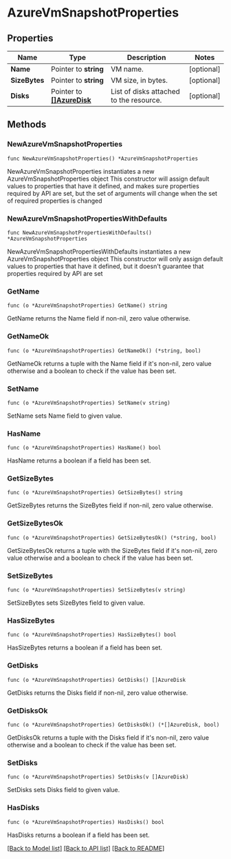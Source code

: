 # AzureVmSnapshotProperties

## Properties

Name | Type | Description | Notes
------------ | ------------- | ------------- | -------------
**Name** | Pointer to **string** | VM name. | [optional] 
**SizeBytes** | Pointer to **string** | VM size, in bytes. | [optional] 
**Disks** | Pointer to [**[]AzureDisk**](AzureDisk.md) | List of disks attached to the resource. | [optional] 

## Methods

### NewAzureVmSnapshotProperties

`func NewAzureVmSnapshotProperties() *AzureVmSnapshotProperties`

NewAzureVmSnapshotProperties instantiates a new AzureVmSnapshotProperties object
This constructor will assign default values to properties that have it defined,
and makes sure properties required by API are set, but the set of arguments
will change when the set of required properties is changed

### NewAzureVmSnapshotPropertiesWithDefaults

`func NewAzureVmSnapshotPropertiesWithDefaults() *AzureVmSnapshotProperties`

NewAzureVmSnapshotPropertiesWithDefaults instantiates a new AzureVmSnapshotProperties object
This constructor will only assign default values to properties that have it defined,
but it doesn't guarantee that properties required by API are set

### GetName

`func (o *AzureVmSnapshotProperties) GetName() string`

GetName returns the Name field if non-nil, zero value otherwise.

### GetNameOk

`func (o *AzureVmSnapshotProperties) GetNameOk() (*string, bool)`

GetNameOk returns a tuple with the Name field if it's non-nil, zero value otherwise
and a boolean to check if the value has been set.

### SetName

`func (o *AzureVmSnapshotProperties) SetName(v string)`

SetName sets Name field to given value.

### HasName

`func (o *AzureVmSnapshotProperties) HasName() bool`

HasName returns a boolean if a field has been set.

### GetSizeBytes

`func (o *AzureVmSnapshotProperties) GetSizeBytes() string`

GetSizeBytes returns the SizeBytes field if non-nil, zero value otherwise.

### GetSizeBytesOk

`func (o *AzureVmSnapshotProperties) GetSizeBytesOk() (*string, bool)`

GetSizeBytesOk returns a tuple with the SizeBytes field if it's non-nil, zero value otherwise
and a boolean to check if the value has been set.

### SetSizeBytes

`func (o *AzureVmSnapshotProperties) SetSizeBytes(v string)`

SetSizeBytes sets SizeBytes field to given value.

### HasSizeBytes

`func (o *AzureVmSnapshotProperties) HasSizeBytes() bool`

HasSizeBytes returns a boolean if a field has been set.

### GetDisks

`func (o *AzureVmSnapshotProperties) GetDisks() []AzureDisk`

GetDisks returns the Disks field if non-nil, zero value otherwise.

### GetDisksOk

`func (o *AzureVmSnapshotProperties) GetDisksOk() (*[]AzureDisk, bool)`

GetDisksOk returns a tuple with the Disks field if it's non-nil, zero value otherwise
and a boolean to check if the value has been set.

### SetDisks

`func (o *AzureVmSnapshotProperties) SetDisks(v []AzureDisk)`

SetDisks sets Disks field to given value.

### HasDisks

`func (o *AzureVmSnapshotProperties) HasDisks() bool`

HasDisks returns a boolean if a field has been set.


[[Back to Model list]](../README.md#documentation-for-models) [[Back to API list]](../README.md#documentation-for-api-endpoints) [[Back to README]](../README.md)


